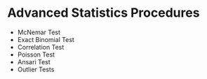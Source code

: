 Advanced Statistics Procedures
=============

- McNemar Test
- Exact Binomial Test
- Correlation Test
- Poisson Test
- Ansari Test
- Outlier Tests
